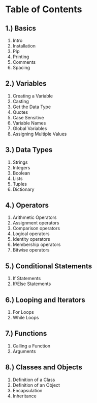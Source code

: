 # Table of Contents
## 1.) Basics
1. Intro
1. Installation
1. Pip
1. Printing
1. Comments
1. Spacing

## 2.) Variables
1. Creating a Variable
1. Casting
1. Get the Data Type
1. Quotes
1. Case Sensitive
1. Variable Names
1. Global Variables
1. Assigning Multiple Values

## 3.) Data Types
1. Strings
1. Integers
1. Boolean
1. Lists
1. Tuples
1. Dictionary

## 4.) Operators
1. Arithmetic Operators
1. Assignment operators 
1. Comparison operators 
1. Logical operators 
1. Identity operators 
1. Membership operators 
1. Bitwise operators 

## 5.) Conditional Statements
1. If Statements
1. If/Else Statements

## 6.) Looping and Iterators
1. For Loops
1. While Loops

## 7.) Functions
1. Calling a Function
1. Arguments

## 8.) Classes and Objects
1. Definition of a Class
1. Definition of an Object
1. Encapsulation
1. Inheritance


